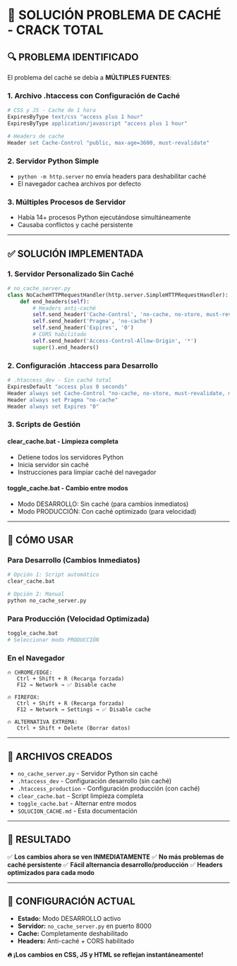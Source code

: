 # 🧹 SOLUCIÓN PROBLEMA DE CACHÉ - CRACK TOTAL

## 🔍 **PROBLEMA IDENTIFICADO**

El problema del caché se debía a **MÚLTIPLES FUENTES**:

### 1. **Archivo .htaccess con Configuración de Caché**
```apache
# CSS y JS - Cache de 1 hora
ExpiresByType text/css "access plus 1 hour"
ExpiresByType application/javascript "access plus 1 hour"

# Headers de cache
Header set Cache-Control "public, max-age=3600, must-revalidate"
```

### 2. **Servidor Python Simple**
- `python -m http.server` no envía headers para deshabilitar caché
- El navegador cachea archivos por defecto

### 3. **Múltiples Procesos de Servidor**
- Había 14+ procesos Python ejecutándose simultáneamente
- Causaba conflictos y caché persistente

---

## ✅ **SOLUCIÓN IMPLEMENTADA**

### **1. Servidor Personalizado Sin Caché**
```python
# no_cache_server.py
class NoCacheHTTPRequestHandler(http.server.SimpleHTTPRequestHandler):
    def end_headers(self):
        # Headers anti-caché
        self.send_header('Cache-Control', 'no-cache, no-store, must-revalidate, max-age=0')
        self.send_header('Pragma', 'no-cache')
        self.send_header('Expires', '0')
        # CORS habilitado
        self.send_header('Access-Control-Allow-Origin', '*')
        super().end_headers()
```

### **2. Configuración .htaccess para Desarrollo**
```apache
# .htaccess_dev - Sin caché total
ExpiresDefault "access plus 0 seconds"
Header always set Cache-Control "no-cache, no-store, must-revalidate, max-age=0"
Header always set Pragma "no-cache"
Header always set Expires "0"
```

### **3. Scripts de Gestión**

#### **clear_cache.bat** - Limpieza completa
- Detiene todos los servidores Python
- Inicia servidor sin caché
- Instrucciones para limpiar caché del navegador

#### **toggle_cache.bat** - Cambio entre modos
- Modo DESARROLLO: Sin caché (para cambios inmediatos)
- Modo PRODUCCIÓN: Con caché optimizado (para velocidad)

---

## 🚀 **CÓMO USAR**

### **Para Desarrollo (Cambios Inmediatos)**
```bash
# Opción 1: Script automático
clear_cache.bat

# Opción 2: Manual
python no_cache_server.py
```

### **Para Producción (Velocidad Optimizada)**
```bash
toggle_cache.bat
# Seleccionar modo PRODUCCIÓN
```

### **En el Navegador**
```
🔥 CHROME/EDGE:
   Ctrl + Shift + R (Recarga forzada)
   F12 → Network → ✅ Disable cache

🔥 FIREFOX:
   Ctrl + Shift + R (Recarga forzada)
   F12 → Network → Settings → ✅ Disable cache

🔥 ALTERNATIVA EXTREMA:
   Ctrl + Shift + Delete (Borrar datos)
```

---

## 📁 **ARCHIVOS CREADOS**

- `no_cache_server.py` - Servidor Python sin caché
- `.htaccess_dev` - Configuración desarrollo (sin caché)
- `.htaccess_production` - Configuración producción (con caché)
- `clear_cache.bat` - Script limpieza completa
- `toggle_cache.bat` - Alternar entre modos
- `SOLUCION_CACHE.md` - Esta documentación

---

## 🎯 **RESULTADO**

✅ **Los cambios ahora se ven INMEDIATAMENTE**
✅ **No más problemas de caché persistente**
✅ **Fácil alternancia desarrollo/producción**
✅ **Headers optimizados para cada modo**

---

## 🔧 **CONFIGURACIÓN ACTUAL**

- **Estado:** Modo DESARROLLO activo
- **Servidor:** `no_cache_server.py` en puerto 8000
- **Cache:** Completamente deshabilitado
- **Headers:** Anti-caché + CORS habilitado

**🔥 ¡Los cambios en CSS, JS y HTML se reflejan instantáneamente!** 